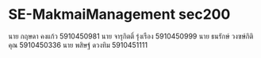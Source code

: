 # SE-MakmaiManagement sec200
นาย กฤษดา คงแก้ว 5910450981
นาย จารุกิตติ์ รุ่งเรือง 5910450999
นาย ธนรักษ์ วงฃษ์กิติคุณ 5910450336
นาย พสิษฐ์ ดวงทิม 5910451111

